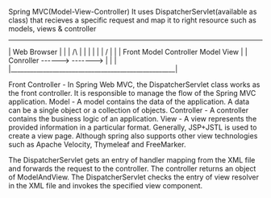 Spring MVC(Model-View-Controller)
It uses DispatcherServlet(available as class) that recieves a specific request and map it to right resource such as models, views & controller

-------------------------------------------------------------------------------
|                                     Web Browser                                                 |
|        |                                                                                    /\          |
|        |                                                                                     |           |
|       \/                                                                                    |           |
|   Front       Model          Controller            Model              View          |
|  Conroller   ------>                                     ------->                              |
|                                                                                                           |
|___________________________________________________|

Front Controller - In Spring Web MVC, the DispatcherServlet class works as the front controller. It is responsible to manage the flow of the Spring MVC application.
Model - A model contains the data of the application. A data can be a single object or a collection of objects.
Controller - A controller contains the business logic of an application.
View - A view represents the provided information in a particular format. Generally, JSP+JSTL is used to create a view page. Although spring also supports other view technologies such as Apache Velocity, Thymeleaf and FreeMarker.


The DispatcherServlet gets an entry of handler mapping from the XML file and forwards the request to the controller.
The controller returns an object of ModelAndView.
The DispatcherServlet checks the entry of view resolver in the XML file and invokes the specified view component.